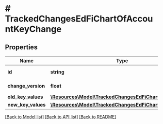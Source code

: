 # # TrackedChangesEdFiChartOfAccountKeyChange

## Properties

Name | Type | Description | Notes
------------ | ------------- | ------------- | -------------
**id** | **string** | Resource identifier | [optional]
**change_version** | **float** | Change version | [optional]
**old_key_values** | [**\Resources\Model\TrackedChangesEdFiChartOfAccountKey**](TrackedChangesEdFiChartOfAccountKey.md) |  | [optional]
**new_key_values** | [**\Resources\Model\TrackedChangesEdFiChartOfAccountKey**](TrackedChangesEdFiChartOfAccountKey.md) |  | [optional]

[[Back to Model list]](../../README.md#models) [[Back to API list]](../../README.md#endpoints) [[Back to README]](../../README.md)
